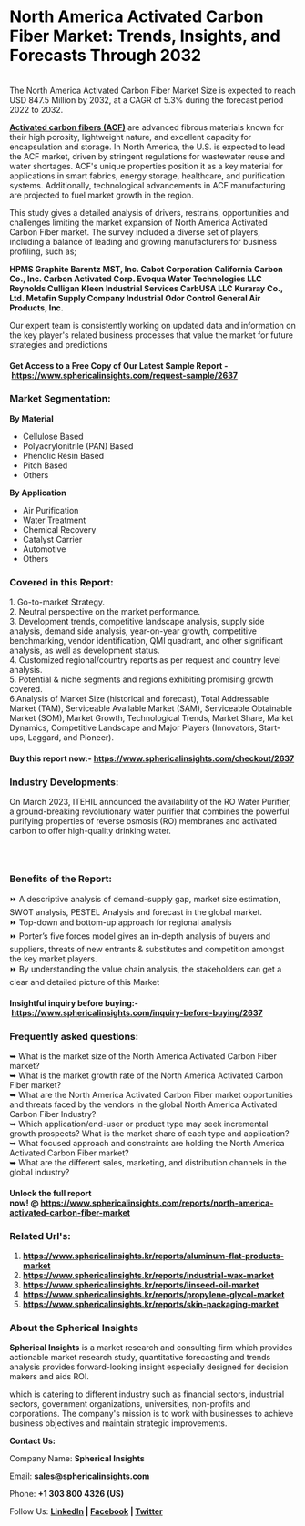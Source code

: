 <div class="content-body__description">
<h1><span style="color: #000000;">North America Activated Carbon Fiber Market: Trends, Insights, and Forecasts Through 2032</span></h1>
<div class="content-body__detail">&nbsp;
<div class="content-body__description">The North America Activated Carbon Fiber Market Size is expected to reach USD 847.5 Million by 2032, at a CAGR of 5.3% during the forecast period 2022 to 2032.</div>
<div class="content-body__detail">
<section id="section_0" class="entry fr-view">
<p><strong><a href="https://www.sphericalinsights.com/reports/north-america-activated-carbon-fiber-market" target="_blank" rel="noopener">Activated carbon fibers (ACF)</a></strong>&nbsp;are advanced fibrous materials known for their high porosity, lightweight nature, and excellent capacity for encapsulation and storage. In North America, the U.S. is expected to lead the ACF market, driven by stringent regulations for wastewater reuse and water shortages. ACF's unique properties position it as a key material for applications in smart fabrics, energy storage, healthcare, and purification systems. Additionally, technological advancements in ACF manufacturing are projected to fuel market growth in the region.</p>
<p>This study gives a detailed analysis of drivers, restrains, opportunities and challenges limiting the market expansion of North America Activated Carbon Fiber market. The survey included a diverse set of players, including a balance of leading and growing manufacturers for business profiling, such as;</p>
<p><strong>HPMS Graphite Barentz MST, Inc. Cabot Corporation California Carbon Co., Inc. Carbon Activated Corp. Evoqua Water Technologies LLC Reynolds Culligan Kleen Industrial Services CarbUSA LLC Kuraray Co., Ltd. Metafin Supply Company Industrial Odor Control General Air Products, Inc.</strong></p>
<p>Our expert team is consistently working on updated data and information on the key player's related business processes that value the market for future strategies and predictions</p>
<h4><strong>Get Access to a Free Copy of Our Latest Sample Report -&nbsp;</strong><a href="https://www.sphericalinsights.com/request-sample/2637" target="_blank" rel="noopener">https://www.sphericalinsights.com/request-sample/2637</a></h4>
<h3><strong>Market Segmentation:</strong></h3>
<p><strong>By&nbsp;</strong><strong>Material</strong></p>
<ul>
<li>Cellulose Based</li>
<li>Polyacrylonitrile (PAN) Based</li>
<li>Phenolic Resin Based</li>
<li>Pitch Based</li>
<li>Others</li>
</ul>
<p><strong>By&nbsp;</strong><strong>Application</strong></p>
<ul>
<li>Air Purification</li>
<li>Water Treatment</li>
<li>Chemical Recovery</li>
<li>Catalyst Carrier</li>
<li>Automotive</li>
<li>Others</li>
</ul>
<h3>Covered in this Report:</h3>
<p>1. Go-to-market Strategy.<br />2. Neutral perspective on the market performance.<br />3. Development trends, competitive landscape analysis, supply side analysis, demand side analysis, year-on-year growth, competitive benchmarking, vendor identification, QMI quadrant, and other significant analysis, as well as development status.<br />4. Customized regional/country reports as per request and country level analysis.<br />5. Potential &amp; niche segments and regions exhibiting promising growth covered.<br />6.Analysis of Market Size (historical and forecast), Total Addressable Market (TAM), Serviceable Available Market (SAM), Serviceable Obtainable Market (SOM), Market Growth, Technological Trends, Market Share, Market Dynamics, Competitive Landscape and Major Players (Innovators, Start-ups, Laggard, and Pioneer).</p>
<h4>Buy this report now:-&nbsp;<strong><a href="https://www.sphericalinsights.com/checkout/2637" target="_blank" rel="noopener">https://www.sphericalinsights.com/checkout/2637</a></strong></h4>
<h3>Industry Developments:</h3>
<p>On March 2023, ITEHIL announced the availability of the RO Water Purifier, a ground-breaking revolutionary water purifier that combines the powerful purifying properties of reverse osmosis (RO) membranes and activated carbon to offer high-quality drinking water.</p>
<h3>&nbsp;</h3>
<h3>Benefits of the Report:</h3>
<p>⏩ A descriptive analysis of demand-supply gap, market size estimation, SWOT analysis, PESTEL Analysis and forecast in the global market.<br />⏩ Top-down and bottom-up approach for regional analysis<br />⏩ Porter&rsquo;s five forces model gives an in-depth analysis of buyers and suppliers, threats of new entrants &amp; substitutes and competition amongst the key market players.<br />⏩ By understanding the value chain analysis, the stakeholders can get a clear and detailed picture of this Market</p>
<h4>Insightful inquiry before buying:-&nbsp;<strong><a href="https://www.sphericalinsights.com/inquiry-before-buying/2637" target="_blank" rel="noopener">https://www.sphericalinsights.com/inquiry-before-buying/2637</a></strong></h4>
<h3>Frequently asked questions:</h3>
<p>➥ What is the market size of the North America Activated Carbon Fiber market?<br />➥ What is the market growth rate of the North America Activated Carbon Fiber market?<br />➥ What are the North America Activated Carbon Fiber market opportunities and threats faced by the vendors in the global North America Activated Carbon Fiber Industry?<br />➥ Which application/end-user or product type may seek incremental growth prospects? What is the market share of each type and application?<br />➥ What focused approach and constraints are holding the North America Activated Carbon Fiber market?<br />➥ What are the different sales, marketing, and distribution channels in the global industry?</p>
<h4>Unlock the full report now!&nbsp;@&nbsp;<strong><a href="https://www.sphericalinsights.com/reports/north-america-activated-carbon-fiber-market" target="_blank" rel="noopener">https://www.sphericalinsights.com/reports/north-america-activated-carbon-fiber-market</a></strong></h4>
<h3><strong>Related Url's:</strong></h3>
<ol>
<li><strong><a href="https://www.sphericalinsights.kr/reports/aluminum-flat-products-market">https://www.sphericalinsights.kr/reports/aluminum-flat-products-market</a></strong></li>
<li><strong><a href="https://www.sphericalinsights.kr/reports/industrial-wax-market">https://www.sphericalinsights.kr/reports/industrial-wax-market</a></strong></li>
<li><strong><a href="https://www.sphericalinsights.kr/reports/linseed-oil-market">https://www.sphericalinsights.kr/reports/linseed-oil-market</a></strong></li>
<li><strong><a href="https://www.sphericalinsights.kr/reports/propylene-glycol-market">https://www.sphericalinsights.kr/reports/propylene-glycol-market</a></strong></li>
<li><strong><a href="https://www.sphericalinsights.kr/reports/skin-packaging-market">https://www.sphericalinsights.kr/reports/skin-packaging-market</a>&nbsp;<br /></strong></li>
</ol>
<h3><strong>About the Spherical Insights</strong></h3>
<p><strong>Spherical Insights</strong>&nbsp;is a market research and consulting firm which provides actionable market research study, quantitative forecasting and trends analysis provides forward-looking insight especially designed for decision makers and aids ROI.</p>
<p>which is catering to different industry such as financial sectors, industrial sectors, government organizations, universities, non-profits and corporations. The company's mission is to work with businesses to achieve business objectives and maintain strategic improvements.</p>
<p><strong>Contact Us:</strong></p>
<p>Company Name:&nbsp;<strong>Spherical Insights</strong></p>
<p>Email:&nbsp;<strong>sales@sphericalinsights.com</strong></p>
<p>Phone:&nbsp;<strong>+1 303 800 4326 (US)</strong></p>
<p>Follow Us:&nbsp;<strong><a href="https://www.linkedin.com/company/spherical-insight/"><u>LinkedIn</u></a>&nbsp;|&nbsp;<a href="https://www.facebook.com/sphericalinsights22"><u>Facebook</u></a>&nbsp;|&nbsp;<a href="https://twitter.com/SInsights_US"><u>Twitter</u></a></strong></p>
</section>
</div>
</div>
</div>
